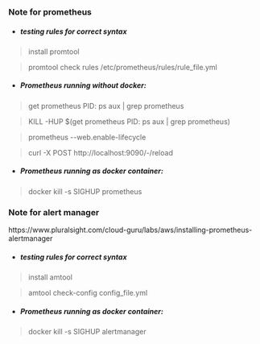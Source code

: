 <h3>Note for prometheus</h3>

- ##### testing rules for correct syntax
> install promtool

> promtool check rules /etc/prometheus/rules/rule_file.yml

- ##### Prometheus running without docker:
> get prometheus PID: ps aux | grep prometheus

> KILL -HUP $(get prometheus PID: ps aux | grep prometheus)

> prometheus --web.enable-lifecycle 

> curl -X POST http://localhost:9090/-/reload

- ##### Prometheus running as docker container:
> docker kill -s SIGHUP prometheus


<h3>Note for alert manager</h3>
https://www.pluralsight.com/cloud-guru/labs/aws/installing-prometheus-alertmanager

- ##### testing rules for correct syntax
> install amtool

> amtool check-config config_file.yml

- ##### Prometheus running as docker container:
> docker kill -s SIGHUP alertmanager
